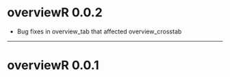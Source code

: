# overviewR 0.0.2

- Bug fixes in overview_tab that affected overview_crosstab

---

# overviewR 0.0.1

